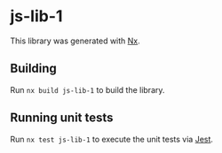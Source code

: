 # js-lib-1

This library was generated with [Nx](https://nx.dev).

## Building

Run `nx build js-lib-1` to build the library.

## Running unit tests

Run `nx test js-lib-1` to execute the unit tests via [Jest](https://jestjs.io).
